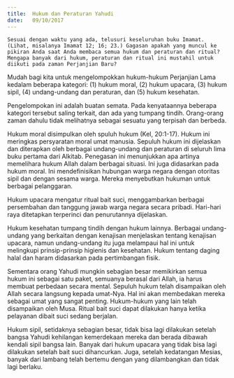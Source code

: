 ```yaml
---
title:  Hukum dan Peraturan Yahudi
date:   09/10/2017
---
```


`Sesuai dengan waktu yang ada, telusuri keseluruhan buku Imamat. (Lihat, misalanya Imamat 12; 16; 23.) Gagasan apakah yang muncul ke pikiran Anda saat Anda membaca semua hukum dan peraturan dan ritual? Mengapa banyak dari hukum, peraturan dan ritual ini mustahil untuk diikuti pada zaman Perjanjian Baru?`

Mudah bagi kita untuk mengelompokkan hukum-hukum Perjanjian Lama kedalam beberapa kategori: (1) hukum moral, (2) hukum upacara, (3) hukum sipil, (4) undang-undang dan peraturan, dan (5) hukum kesehatan.

Pengelompokan ini adalah buatan semata. Pada kenyataannya beberapa kategori tersebut saling terkait, dan ada yang tumpang tindih. Orang-orang zaman dahulu tidak melihatnya sebagai sesuatu yang terpisah dan berbeda.

Hukum moral disimpulkan oleh spuluh hukum (Kel, 20:1-17). Hukum ini meringkas persyaratan moral umat manusia. Sepuluh hukum ini dijelaskan dan diterapkan oleh berbagai undang-undang dan peraturan di seluruh lima buku pertama dari Alkitab. Penegasan ini menunjukkan apa artinya memelihara hukum Allah dalam berbagai situasi. Ini juga didasarkan pada hukum moral. Ini mendefinisikan hubungan warga negara dengan otoritas sipil dan dengan sesama warga. Mereka menyebutkan hukuman untuk berbagai pelanggaran.

Hukum upacara mengatur ritual bait suci, menggambarkan berbagai persembahan dan tanggung jawab warga negara secara pribadi. Hari-hari raya ditetapkan terperinci dan penurutannya dijelaskan.

Hukum kesehatan tumpang tindih dengan hukum lainnya. Berbagai undang-undang yang berkaitan dengan kenajisan menjelaskan tentang kenajisan upacara, namun undang-undang itu juga melampaui hal ini untuk melingkupi prinsip-prinsip higienis dan kesehatan. Hukum tentang daging halal dan haram didasarkan pada pertimbangan fisik.

Sementara orang Yahudi mungkin sebagian besar memikirkan semua hukum ini sebagai satu paket, semuanya berasal dari Allah, ia harus membuat perbedaan secara mental. Sepuluh hukum telah disampaikan oleh Allah secara langsung kepada umat-Nya. Hal ini akan membedakan mereka sebagai umat yang sangat penting. Hukum-hukum yang lain telah disampaikan oleh Musa. Ritual bait suci dapat dilakukan hanya ketika pelayanan dibait suci sedang berjalan.

Hukum sipil, setidaknya sebagian besar, tidak bisa lagi dilakukan setelah bangsa Yahudi kehilangan kemerdekaan mereka dan berada dibawah kendali sipil bangsa lain. Banyak dari hukum upacara yang tidak bisa lagi dilakukan setelah bait suci dihancurkan. Juga, setelah kedatangan Mesias, banyak dari lambang telah bertemu dengan yang dilambangkan dan tidak lagi berlaku.
